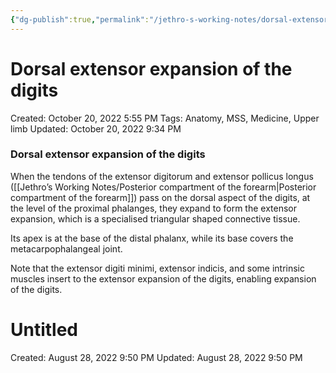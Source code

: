 ```yaml
---
{"dg-publish":true,"permalink":"/jethro-s-working-notes/dorsal-extensor-expansion-of-the-digits/","dgPassFrontmatter":true}
---
```



# Dorsal extensor expansion of the digits

Created: October 20, 2022 5:55 PM
Tags: Anatomy, MSS, Medicine, Upper limb
Updated: October 20, 2022 9:34 PM

### Dorsal extensor expansion of the digits

When the tendons of the extensor digitorum and extensor pollicus longus ([[Jethro’s Working Notes/Posterior compartment of the forearm\|Posterior compartment of the forearm]]) pass on the dorsal aspect of the digits, at the level of the proximal phalanges, they expand to form the extensor expansion, which is a specialised triangular shaped connective tissue.

Its apex is at the base of the distal phalanx, while its base covers the metacarpophalangeal joint.

Note that the extensor digiti minimi, extensor indicis, and some intrinsic muscles insert to the extensor expansion of the digits, enabling expansion of the digits.


<div class="transclusion internal-embed is-loaded"><div class="markdown-embed">





# Untitled

Created: August 28, 2022 9:50 PM
Updated: August 28, 2022 9:50 PM

</div></div>
